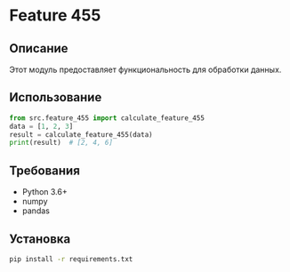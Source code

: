 # Feature 455
## Описание
Этот модуль предоставляет функциональность для обработки данных.
## Использование
```python
from src.feature_455 import calculate_feature_455
data = [1, 2, 3]
result = calculate_feature_455(data)
print(result)  # [2, 4, 6]
```
## Требования
- Python 3.6+
- numpy
- pandas
## Установка
```bash
pip install -r requirements.txt
```
